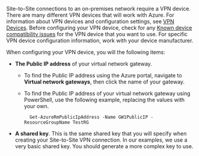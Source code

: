Site-to-Site connections to an on-premises network require a VPN device. There are many different VPN devices that will work with Azure. For information about VPN devices and configuration settings, see [VPN Devices](../articles/vpn-gateway/vpn-gateway-about-vpn-devices.md). Before configuring your VPN device, check for any [Known device compatibility issues](../articles/vpn-gateway/vpn-gateway-about-vpn-devices.md#known) for the VPN device that you want to use. For specific VPN device configuration information, work with your device manufacturer.

When configuring your VPN device, you will the following items:

- **The Public IP address** of your virtual network gateway.

	-  To find the Public IP address using the Azure portal,  navigate to **Virtual network gateways**, then click the name of your gateway. 

	- To find the Public IP address of your virtual network gateway using PowerShell, use the following example, replacing the values with your own.

    		Get-AzureRmPublicIpAddress -Name GW1PublicIP -ResourceGroupName TestRG
- **A shared key**. This is the same shared key that you will specify when creating your Site-to-Site VPN connection. In our examples, we use a very basic shared key. You should generate a more complex key to use.




